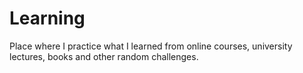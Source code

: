 # Learning
Place where I practice what I learned from online courses, university lectures, books and other random challenges.
